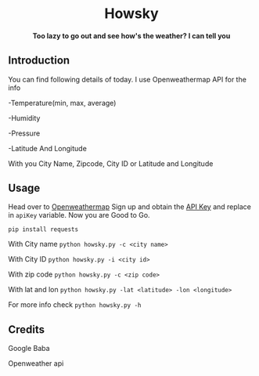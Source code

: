 <h1 align="center">
  Howsky
  <br>
</h1>

<h4 align="center">Too lazy to go out and see how's the weather? I can tell you</h4>

## Introduction
You can find following details of today. I use Openweathermap API for the info

-Temperature(min, max, average)

-Humidity

-Pressure

-Latitude And Longitude

With you City Name, Zipcode, City ID or Latitude and Longitude

## Usage
Head over to [Openweathermap](https://home.openweathermap.org/users/sign_up) Sign up and obtain the [API Key](https://home.openweathermap.org/api_keys) and replace in `apiKey` variable. Now you are Good to Go.

`pip install requests`

With City name
`python howsky.py -c <city name>`

With City ID
`python howsky.py -i <city id>`

With zip code
`python howsky.py -c <zip code>`

With lat and lon
`python howsky.py -lat <latitude> -lon <longitude>`

For more info check `python howsky.py -h`

## Credits 
Google Baba

Openweather api
